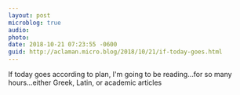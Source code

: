 ```yaml
---
layout: post
microblog: true
audio: 
photo: 
date: 2018-10-21 07:23:55 -0600
guid: http://aclaman.micro.blog/2018/10/21/if-today-goes.html
---
```

If today goes according to plan, I'm going to be reading…for so many hours…either Greek, Latin, or academic articles
